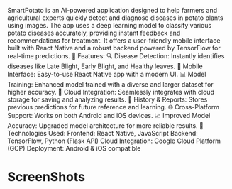 SmartPotato is an AI-powered application designed to help farmers and agricultural experts quickly detect and diagnose diseases in potato plants using images. The app uses a deep learning model to classify various potato diseases accurately, providing instant feedback and recommendations for treatment. It offers a user-friendly mobile interface built with React Native and a robust backend powered by TensorFlow for real-time predictions.
🚀 Features:
🔍 Disease Detection: Instantly identifies diseases like Late Blight, Early Blight, and Healthy leaves.
📱 Mobile Interface: Easy-to-use React Native app with a modern UI.
📊 Model Training: Enhanced model trained with a diverse and larger dataset for higher accuracy.
📁 Cloud Integration: Seamlessly integrates with cloud storage for saving and analyzing results.
📅 History & Reports: Stores previous predictions for future reference and learning.
🌐 Cross-Platform Support: Works on both Android and iOS devices.
📈 Improved Model Accuracy: Upgraded model architecture for more reliable results.
🔨 Technologies Used:
Frontend: React Native, JavaScript
Backend: TensorFlow, Python (Flask API)
Cloud Integration: Google Cloud Platform (GCP)
Deployment: Android & iOS compatible

# ScreenShots
